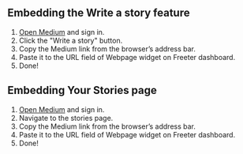 ## Embedding the Write a story feature

1. <a href="{{ curItem.homeUrl|e }}" rel="noopener noreferrer" target="_blank">Open Medium</a> and sign in.
2. Click the "Write a story" button.
3. Copy the Medium link from the browser’s address bar.
4. Paste it to the URL field of Webpage widget on Freeter dashboard.
5. Done!

## Embedding Your Stories page

1. <a href="{{ curItem.homeUrl|e }}" rel="noopener noreferrer" target="_blank">Open Medium</a> and sign in.
2. Navigate to the stories page.
3. Copy the Medium link from the browser’s address bar.
4. Paste it to the URL field of Webpage widget on Freeter dashboard.
5. Done!
